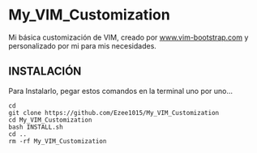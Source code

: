 # My_VIM_Customization
Mi básica customización de VIM, creado por www.vim-bootstrap.com y personalizado por mi para mis necesidades.

## INSTALACIÓN
Para Instalarlo, pegar estos comandos en la terminal uno por uno...
```
cd
git clone https://github.com/Ezee1015/My_VIM_Customization
cd My_VIM_Customization
bash INSTALL.sh
cd ..
rm -rf My_VIM_Customization
```
